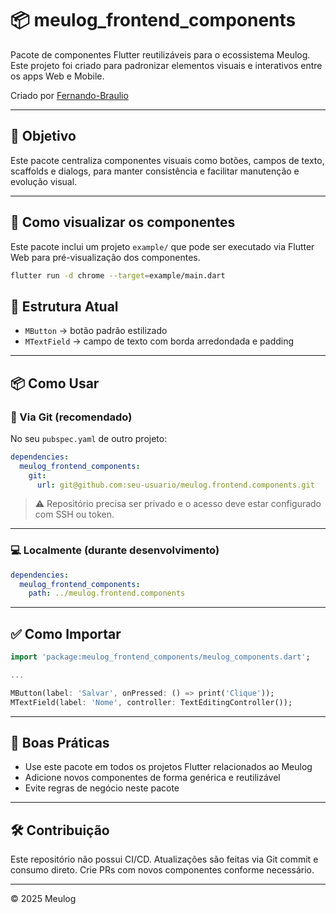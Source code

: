 # 📦 meulog_frontend_components

Pacote de componentes Flutter reutilizáveis para o ecossistema Meulog. Este projeto foi criado para padronizar elementos visuais e interativos entre os apps Web e Mobile.

Criado por [Fernando-Braulio](https://github.com/Fernando-Braulio)

---

## 🚀 Objetivo

Este pacote centraliza componentes visuais como botões, campos de texto, scaffolds e dialogs, para manter consistência e facilitar manutenção e evolução visual.

---

## 🚀 Como visualizar os componentes

Este pacote inclui um projeto `example/` que pode ser executado via Flutter Web para pré-visualização dos componentes.

```bash
flutter run -d chrome --target=example/main.dart
```

## 📁 Estrutura Atual

- `MButton` → botão padrão estilizado
- `MTextField` → campo de texto com borda arredondada e padding

---

## 📦 Como Usar

### 🔗 Via Git (recomendado)

No seu `pubspec.yaml` de outro projeto:

```yaml
dependencies:
  meulog_frontend_components:
    git:
      url: git@github.com:seu-usuario/meulog.frontend.components.git
```

> ⚠️ Repositório precisa ser privado e o acesso deve estar configurado com SSH ou token.

---

### 💻 Localmente (durante desenvolvimento)

```yaml
dependencies:
  meulog_frontend_components:
    path: ../meulog.frontend.components
```

---

## ✅ Como Importar

```dart
import 'package:meulog_frontend_components/meulog_components.dart';

...

MButton(label: 'Salvar', onPressed: () => print('Clique'));
MTextField(label: 'Nome', controller: TextEditingController());
```

---

## 📌 Boas Práticas

- Use este pacote em todos os projetos Flutter relacionados ao Meulog
- Adicione novos componentes de forma genérica e reutilizável
- Evite regras de negócio neste pacote

---

## 🛠 Contribuição

Este repositório não possui CI/CD. Atualizações são feitas via Git commit e consumo direto. Crie PRs com novos componentes conforme necessário.

---

© 2025 Meulog